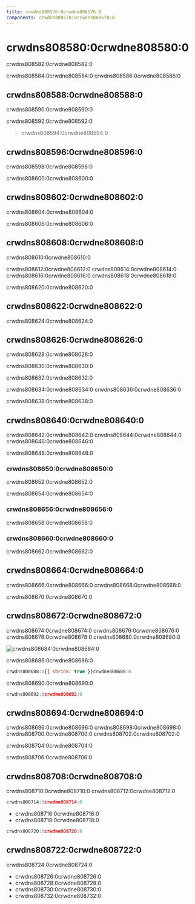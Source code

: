 ```yaml
---
title: crwdns808576:0crwdne808576:0
components: crwdns808578:0crwdne808578:0
---
```

# crwdns808580:0crwdne808580:0

<p class="description">crwdns808582:0crwdne808582:0</p>

crwdns808584:0crwdne808584:0 crwdns808586:0crwdne808586:0

## crwdns808588:0crwdne808588:0

crwdns808590:0crwdne808590:0

crwdns808592:0crwdne808592:0

> crwdns808594:0crwdne808594:0

## crwdns808596:0crwdne808596:0

crwdns808598:0crwdne808598:0

crwdns808600:0crwdne808600:0

## crwdns808602:0crwdne808602:0

crwdns808604:0crwdne808604:0

crwdns808606:0crwdne808606:0

## crwdns808608:0crwdne808608:0

crwdns808610:0crwdne808610:0

crwdns808612:0crwdne808612:0 crwdns808614:0crwdne808614:0 crwdns808616:0crwdne808616:0 crwdns808618:0crwdne808618:0

crwdns808620:0crwdne808620:0

## crwdns808622:0crwdne808622:0

crwdns808624:0crwdne808624:0

## crwdns808626:0crwdne808626:0

crwdns808628:0crwdne808628:0

crwdns808630:0crwdne808630:0

crwdns808632:0crwdne808632:0

crwdns808634:0crwdne808634:0 crwdns808636:0crwdne808636:0

crwdns808638:0crwdne808638:0

## crwdns808640:0crwdne808640:0

crwdns808642:0crwdne808642:0 crwdns808644:0crwdne808644:0 crwdns808646:0crwdne808646:0

crwdns808648:0crwdne808648:0

### crwdns808650:0crwdne808650:0

crwdns808652:0crwdne808652:0

crwdns808654:0crwdne808654:0

### crwdns808656:0crwdne808656:0

crwdns808658:0crwdne808658:0

### crwdns808660:0crwdne808660:0

crwdns808662:0crwdne808662:0

## crwdns808664:0crwdne808664:0

crwdns808666:0crwdne808666:0 crwdns808668:0crwdne808668:0

crwdns808670:0crwdne808670:0

## crwdns808672:0crwdne808672:0

crwdns808674:0crwdne808674:0 crwdns808676:0crwdne808676:0 crwdns808678:0crwdne808678:0 crwdns808680:0crwdne808680:0

![crwdns808684:0crwdne808684:0](crwdns808682:0crwdne808682:0)

crwdns808686:0crwdne808686:0

```jsx
crwdns808688:0{{ shrink: true }}crwdne808688:0
```

crwdns808690:0crwdne808690:0

```jsx
crwdns808692:0crwdne808692:0
```

## crwdns808694:0crwdne808694:0

crwdns808696:0crwdne808696:0 crwdns808698:0crwdne808698:0 crwdns808700:0crwdne808700:0 crwdns808702:0crwdne808702:0

crwdns808704:0crwdne808704:0

crwdns808706:0crwdne808706:0

## crwdns808708:0crwdne808708:0

crwdns808710:0crwdne808710:0 crwdns808712:0crwdne808712:0

```jsx
crwdns808714:0crwdne808714:0
```

- crwdns808716:0crwdne808716:0
- crwdns808718:0crwdne808718:0

```jsx
crwdns808720:0crwdne808720:0
```

## crwdns808722:0crwdne808722:0

crwdns808724:0crwdne808724:0

- crwdns808726:0crwdne808726:0
- crwdns808728:0crwdne808728:0
- crwdns808730:0crwdne808730:0
- crwdns808732:0crwdne808732:0